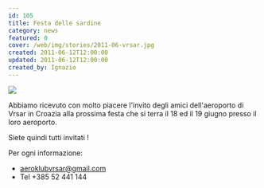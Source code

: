 ```yaml
---
id: 105
title: Festa delle sardine
category: news
featured: 0
cover: /web/img/stories/2011-06-vrsar.jpg
created: 2011-06-12T12:00:00
updated: 2011-06-12T12:00:00
created_by: Ignazio
---
```


<img class="float-start mr-3 w-[300px]" src="/web/img/stories/2011-06-vrsar.jpg"/>

Abbiamo ricevuto con molto piacere l'invito degli amici dell'aeroporto di Vrsar in Croazia alla prossima festa che si terra il 18 ed il 19 giugno presso il loro aeroporto.

Siete quindi tutti invitati !

Per ogni informazione:<br/>

- <a href="mailto:aeroklubvrsar@gmail.com">aeroklubvrsar@gmail.com</a>
- Tel +385 52 441 144
